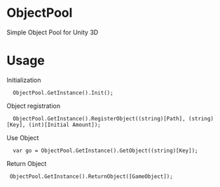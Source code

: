 # ObjectPool
Simple Object Pool for Unity 3D

# Usage

Initialization
```
  ObjectPool.GetInstance().Init();
```

Object registration
```
  ObjectPool.GetInstance().RegisterObject((string)[Path], (string)[Key], (int)[Initial Amount]);   
```

Use Object
```
  var go = ObjectPool.GetInstance().GetObject((string)[Key]);
```

Return Object
```
 ObjectPool.GetInstance().ReturnObject([GameObject]);
```
